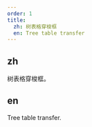 ```yaml
---
order: 1
title:
  zh: 树表格穿梭框
  en: Tree table transfer
---
```


## zh

树表格穿梭框。

## en

Tree table transfer.
